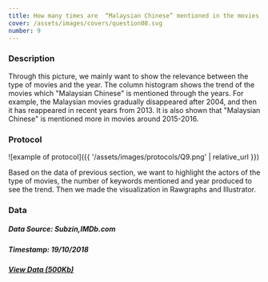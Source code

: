 ```yaml
---
title: How many times are  “Malaysian Chinese” mentioned in the movies through the years?
cover: /assets/images/covers/question08.svg
number: 9
---
```

### Description
Through this picture, we mainly want to show the relevance between the type of movies and the year. 
The column histogram shows the trend of the movies which "Malaysian Chinese" is mentioned through the years.
For example, the Malaysian movies gradually disappeared after 2004, and then it has reappeared in recent years from 2013. It is also shown that "Malaysian Chinese" is mentioned more in movies around 2015-2016.




### Protocol

![example of protocol]({{ '/assets/images/protocols/Q9.png' | relative_url }})

Based on the data of previous section, we want to highlight the actors of the type of movies, the number of keywords mentioned and year produced to see the trend. Then we made the visualization in Rawgraphs and Illustrator. 

### Data
##### Data Source: Subzin,IMDb.com
##### Timestamp: 19/10/2018
##### [View Data (500Kb)](http://densitydesign.org/)

